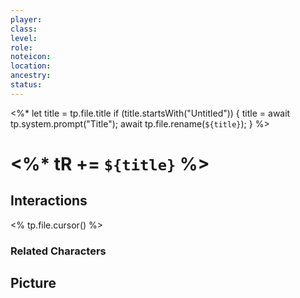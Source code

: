 ```yaml
---
player:
class:
level:
role:
noteicon:
location:
ancestry:
status:
---
```

<%*
	let title = tp.file.title 
	if (title.startsWith("Untitled")) {
		title = await tp.system.prompt("Title");
		await tp.file.rename(`${title}`);
	}
%>
# <%* tR += `${title}` %>

## Interactions
<% tp.file.cursor() %>

### Related Characters

## Picture
